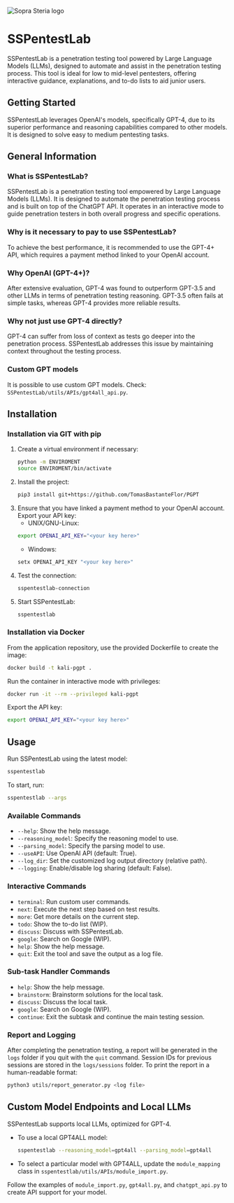 ![Sopra Steria logo](../imgs/st2.png)
# SSPentestLab

SSPentestLab is a penetration testing tool powered by Large Language Models (LLMs), designed to automate and assist in the penetration testing process. This tool is ideal for low to mid-level pentesters, offering interactive guidance, explanations, and to-do lists to aid junior users.

## Getting Started

SSPentestLab leverages OpenAI's models, specifically GPT-4, due to its superior performance and reasoning capabilities compared to other models. It is designed to solve easy to medium pentesting tasks.

## General Information

### What is SSPentestLab?

SSPentestLab is a penetration testing tool empowered by Large Language Models (LLMs). It is designed to automate the penetration testing process and is built on top of the ChatGPT API. It operates in an interactive mode to guide penetration testers in both overall progress and specific operations.

### Why is it necessary to pay to use SSPentestLab?

To achieve the best performance, it is recommended to use the GPT-4+ API, which requires a payment method linked to your OpenAI account.

### Why OpenAI (GPT-4+)?

After extensive evaluation, GPT-4 was found to outperform GPT-3.5 and other LLMs in terms of penetration testing reasoning. GPT-3.5 often fails at simple tasks, whereas GPT-4 provides more reliable results.

### Why not just use GPT-4 directly?

GPT-4 can suffer from loss of context as tests go deeper into the penetration process. SSPentestLab addresses this issue by maintaining context throughout the testing process.

### Custom GPT models

It is possible to use custom GPT models. Check: `SSPentestLab/utils/APIs/gpt4all_api.py`.

## Installation

### Installation via GIT with pip

1. Create a virtual environment if necessary:
   ```sh
   python -m ENVIROMENT
   source ENVIROMENT/bin/activate
   ```
2. Install the project:
   ```sh
   pip3 install git+https://github.com/TomasBastanteFlor/PGPT
   ```
3. Ensure that you have linked a payment method to your OpenAI account. Export your API key:
   - UNIX/GNU-Linux:
   ```sh
   export OPENAI_API_KEY="<your key here>"
   ```
   - Windows:
   ```sh
   setx OPENAI_API_KEY "<your key here>"
   ```
4. Test the connection:
   ```sh
   sspentestlab-connection
   ```
5. Start SSPentestLab:
   ```sh
   sspentestlab
   ```

### Installation via Docker

From the application repository, use the provided Dockerfile to create the image:
```sh
docker build -t kali-pgpt .
```
Run the container in interactive mode with privileges:
```sh
docker run -it --rm --privileged kali-pgpt
```
Export the API key:
```sh
export OPENAI_API_KEY="<your key here>"
```

## Usage

Run SSPentestLab using the latest model:
```sh
sspentestlab
```
To start, run:
```sh
sspentestlab --args
```

### Available Commands

- `--help`: Show the help message.
- `--reasoning_model`: Specify the reasoning model to use.
- `--parsing_model`: Specify the parsing model to use.
- `--useAPI`: Use OpenAI API (default: True).
- `--log_dir`: Set the customized log output directory (relative path).
- `--logging`: Enable/disable log sharing (default: False).

### Interactive Commands

- `terminal`: Run custom user commands.
- `next`: Execute the next step based on test results.
- `more`: Get more details on the current step.
- `todo`: Show the to-do list (WIP).
- `discuss`: Discuss with SSPentestLab.
- `google`: Search on Google (WIP).
- `help`: Show the help message.
- `quit`: Exit the tool and save the output as a log file.

### Sub-task Handler Commands

- `help`: Show the help message.
- `brainstorm`: Brainstorm solutions for the local task.
- `discuss`: Discuss the local task.
- `google`: Search on Google (WIP).
- `continue`: Exit the subtask and continue the main testing session.

### Report and Logging

After completing the penetration testing, a report will be generated in the `logs` folder if you quit with the `quit` command. Session IDs for previous sessions are stored in the `logs/sessions` folder. To print the report in a human-readable format:
```sh
python3 utils/report_generator.py <log file>
```

## Custom Model Endpoints and Local LLMs

SSPentestLab supports local LLMs, optimized for GPT-4.

- To use a local GPT4ALL model:
  ```sh
  sspentestlab --reasoning_model=gpt4all --parsing_model=gpt4all
  ```
- To select a particular model with GPT4ALL, update the `module_mapping` class in `sspentestlab/utils/APIs/module_import.py`.

Follow the examples of `module_import.py`, `gpt4all.py`, and `chatgpt_api.py` to create API support for your model.